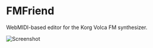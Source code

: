 # FMFriend

WebMIDI-based editor for the Korg Volca FM synthesizer.

![Screenshot](http://static.foldplop.com/misc/fmfriend.png)
